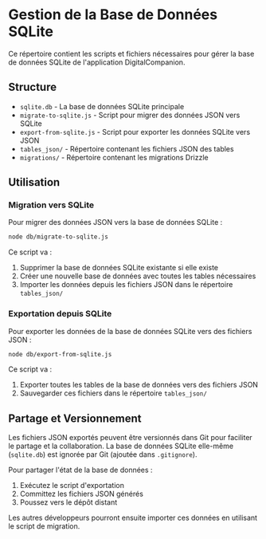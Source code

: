 # Gestion de la Base de Données SQLite

Ce répertoire contient les scripts et fichiers nécessaires pour gérer la base de données SQLite de l'application DigitalCompanion.

## Structure

- `sqlite.db` - La base de données SQLite principale
- `migrate-to-sqlite.js` - Script pour migrer des données JSON vers SQLite
- `export-from-sqlite.js` - Script pour exporter les données SQLite vers JSON
- `tables_json/` - Répertoire contenant les fichiers JSON des tables
- `migrations/` - Répertoire contenant les migrations Drizzle

## Utilisation

### Migration vers SQLite

Pour migrer des données JSON vers la base de données SQLite :

```bash
node db/migrate-to-sqlite.js
```

Ce script va :
1. Supprimer la base de données SQLite existante si elle existe
2. Créer une nouvelle base de données avec toutes les tables nécessaires
3. Importer les données depuis les fichiers JSON dans le répertoire `tables_json/`

### Exportation depuis SQLite

Pour exporter les données de la base de données SQLite vers des fichiers JSON :

```bash
node db/export-from-sqlite.js
```

Ce script va :
1. Exporter toutes les tables de la base de données vers des fichiers JSON
2. Sauvegarder ces fichiers dans le répertoire `tables_json/`

## Partage et Versionnement

Les fichiers JSON exportés peuvent être versionnés dans Git pour faciliter le partage et la collaboration. La base de données SQLite elle-même (`sqlite.db`) est ignorée par Git (ajoutée dans `.gitignore`).

Pour partager l'état de la base de données :

1. Exécutez le script d'exportation
2. Committez les fichiers JSON générés
3. Poussez vers le dépôt distant

Les autres développeurs pourront ensuite importer ces données en utilisant le script de migration.